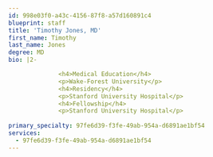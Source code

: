 ```yaml
---
id: 998e03f0-a43c-4156-87f8-a57d160891c4
blueprint: staff
title: 'Timothy Jones, MD'
first_name: Timothy
last_name: Jones
degree: MD
bio: |2-

              <h4>Medical Education</h4>
              <p>Wake-Forest University</p>
              <h4>Residency</h4>
              <p>Stanford University Hospital</p>
              <h4>Fellowship</h4>
              <p>Stanford University Hospital</p>
          
primary_specialty: 97fe6d39-f3fe-49ab-954a-d6891ae1bf54
services:
  - 97fe6d39-f3fe-49ab-954a-d6891ae1bf54
---
```

